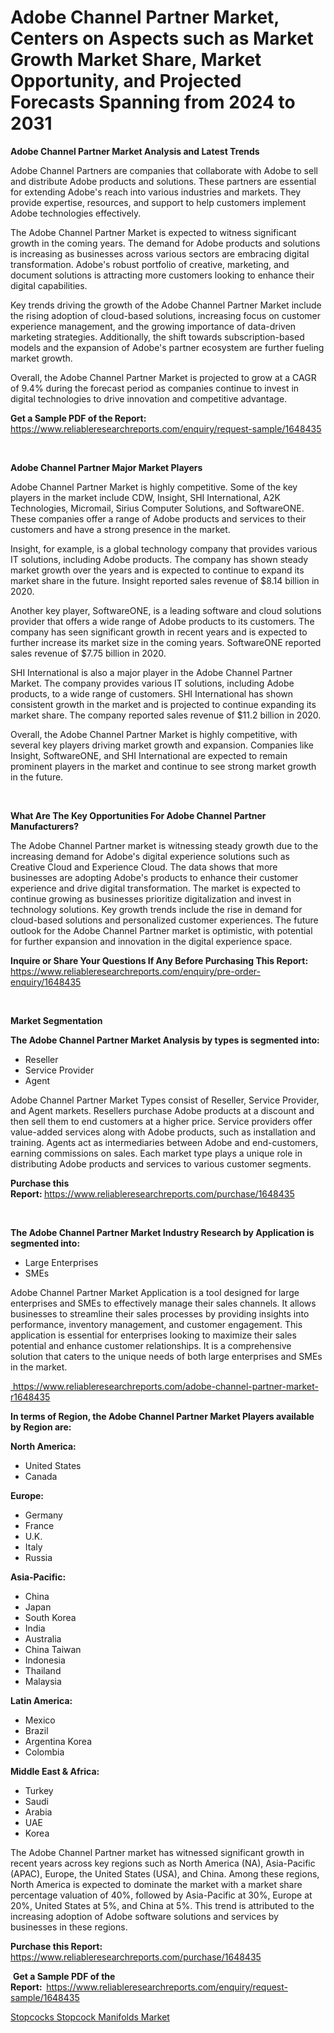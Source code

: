 <p><h1>Adobe Channel Partner Market, Centers on Aspects such as Market Growth Market Share, Market Opportunity, and Projected Forecasts Spanning from 2024 to 2031</h1></p><p><strong>Adobe Channel Partner Market Analysis and Latest Trends</strong></p>
<p><p>Adobe Channel Partners are companies that collaborate with Adobe to sell and distribute Adobe products and solutions. These partners are essential for extending Adobe's reach into various industries and markets. They provide expertise, resources, and support to help customers implement Adobe technologies effectively.</p><p>The Adobe Channel Partner Market is expected to witness significant growth in the coming years. The demand for Adobe products and solutions is increasing as businesses across various sectors are embracing digital transformation. Adobe's robust portfolio of creative, marketing, and document solutions is attracting more customers looking to enhance their digital capabilities.</p><p>Key trends driving the growth of the Adobe Channel Partner Market include the rising adoption of cloud-based solutions, increasing focus on customer experience management, and the growing importance of data-driven marketing strategies. Additionally, the shift towards subscription-based models and the expansion of Adobe's partner ecosystem are further fueling market growth.</p><p>Overall, the Adobe Channel Partner Market is projected to grow at a CAGR of 9.4% during the forecast period as companies continue to invest in digital technologies to drive innovation and competitive advantage.</p></p>
<p><strong>Get a Sample PDF of the Report:&nbsp;</strong> <a href="https://www.reliableresearchreports.com/enquiry/request-sample/1648435">https://www.reliableresearchreports.com/enquiry/request-sample/1648435</a></p>
<p>&nbsp;</p>
<p><strong>Adobe Channel Partner Major Market Players</strong></p>
<p><p>Adobe Channel Partner Market is highly competitive. Some of the key players in the market include CDW, Insight, SHI International, A2K Technologies, Micromail, Sirius Computer Solutions, and SoftwareONE. These companies offer a range of Adobe products and services to their customers and have a strong presence in the market.</p><p>Insight, for example, is a global technology company that provides various IT solutions, including Adobe products. The company has shown steady market growth over the years and is expected to continue to expand its market share in the future. Insight reported sales revenue of $8.14 billion in 2020.</p><p>Another key player, SoftwareONE, is a leading software and cloud solutions provider that offers a wide range of Adobe products to its customers. The company has seen significant growth in recent years and is expected to further increase its market size in the coming years. SoftwareONE reported sales revenue of $7.75 billion in 2020.</p><p>SHI International is also a major player in the Adobe Channel Partner Market. The company provides various IT solutions, including Adobe products, to a wide range of customers. SHI International has shown consistent growth in the market and is projected to continue expanding its market share. The company reported sales revenue of $11.2 billion in 2020.</p><p>Overall, the Adobe Channel Partner Market is highly competitive, with several key players driving market growth and expansion. Companies like Insight, SoftwareONE, and SHI International are expected to remain prominent players in the market and continue to see strong market growth in the future.</p></p>
<p>&nbsp;</p>
<p><strong>What Are The Key Opportunities For Adobe Channel Partner Manufacturers?</strong></p>
<p><p>The Adobe Channel Partner market is witnessing steady growth due to the increasing demand for Adobe's digital experience solutions such as Creative Cloud and Experience Cloud. The data shows that more businesses are adopting Adobe's products to enhance their customer experience and drive digital transformation. The market is expected to continue growing as businesses prioritize digitalization and invest in technology solutions. Key growth trends include the rise in demand for cloud-based solutions and personalized customer experiences. The future outlook for the Adobe Channel Partner market is optimistic, with potential for further expansion and innovation in the digital experience space.</p></p>
<p><strong>Inquire or Share Your Questions If Any Before Purchasing This Report:</strong> <a href="https://www.reliableresearchreports.com/enquiry/pre-order-enquiry/1648435">https://www.reliableresearchreports.com/enquiry/pre-order-enquiry/1648435</a></p>
<p>&nbsp;</p>
<p><strong>Market Segmentation</strong></p>
<p><strong>The Adobe Channel Partner Market Analysis by types is segmented into:</strong></p>
<p><ul><li>Reseller</li><li>Service Provider</li><li>Agent</li></ul></p>
<p><p>Adobe Channel Partner Market Types consist of Reseller, Service Provider, and Agent markets. Resellers purchase Adobe products at a discount and then sell them to end customers at a higher price. Service providers offer value-added services along with Adobe products, such as installation and training. Agents act as intermediaries between Adobe and end-customers, earning commissions on sales. Each market type plays a unique role in distributing Adobe products and services to various customer segments.</p></p>
<p><strong>Purchase this Report:&nbsp;</strong><a href="https://www.reliableresearchreports.com/purchase/1648435">https://www.reliableresearchreports.com/purchase/1648435</a></p>
<p>&nbsp;</p>
<p><strong>The Adobe Channel Partner Market Industry Research by Application is segmented into:</strong></p>
<p><ul><li>Large Enterprises</li><li>SMEs</li></ul></p>
<p><p>Adobe Channel Partner Market Application is a tool designed for large enterprises and SMEs to effectively manage their sales channels. It allows businesses to streamline their sales processes by providing insights into performance, inventory management, and customer engagement. This application is essential for enterprises looking to maximize their sales potential and enhance customer relationships. It is a comprehensive solution that caters to the unique needs of both large enterprises and SMEs in the market.</p></p>
<p><a href="https://www.reliableresearchreports.com/adobe-channel-partner-market-r1648435">&nbsp;https://www.reliableresearchreports.com/adobe-channel-partner-market-r1648435</a></p>
<p><strong>In terms of Region, the Adobe Channel Partner Market Players available by Region are:</strong></p>
<p>
    <p> <strong> North America: </strong>
        <ul>
            <li>United States</li>
            <li>Canada</li>
        </ul>
        </p> 
    <p> <strong> Europe: </strong>
        <ul>
            <li>Germany</li>
            <li>France</li>
            <li>U.K.</li>
            <li>Italy</li>
            <li>Russia</li>
        </ul>
        </p> 
    <p> <strong> Asia-Pacific: </strong>
        <ul>
            <li>China</li>
            <li>Japan</li>
            <li>South Korea</li>
            <li>India</li>
            <li>Australia</li>
            <li>China Taiwan</li>
            <li>Indonesia</li>
            <li>Thailand</li>
            <li>Malaysia</li>
        </ul>
        </p> 
    <p> <strong> Latin America: </strong>
        <ul>
            <li>Mexico</li>
            <li>Brazil</li>
            <li>Argentina Korea</li>
            <li>Colombia</li>
        </ul>
        </p> 
    <p> <strong> Middle East & Africa: </strong>
        <ul>
            <li>Turkey</li>
            <li>Saudi</li>
            <li>Arabia</li>
            <li>UAE</li>
            <li>Korea</li>
        </ul>
    </p>
    </p>
<p><p>The Adobe Channel Partner market has witnessed significant growth in recent years across key regions such as North America (NA), Asia-Pacific (APAC), Europe, the United States (USA), and China. Among these regions, North America is expected to dominate the market with a market share percentage valuation of 40%, followed by Asia-Pacific at 30%, Europe at 20%, United States at 5%, and China at 5%. This trend is attributed to the increasing adoption of Adobe software solutions and services by businesses in these regions.</p></p>
<p><strong>Purchase this Report: </strong><a href="https://www.reliableresearchreports.com/purchase/1648435">https://www.reliableresearchreports.com/purchase/1648435</a></p>
<p>&nbsp;<strong>Get a Sample PDF of the Report:&nbsp;&nbsp;</strong><a href="https://www.reliableresearchreports.com/enquiry/request-sample/1648435">https://www.reliableresearchreports.com/enquiry/request-sample/1648435</a></p>
<p><strong></strong></p>
<p><p><a href="https://view.publitas.com/reportprime-1/stopcocks-stopcock-manifolds-market-insight-market-trends-growth-forecasted-from-2024-to-2031/">Stopcocks Stopcock Manifolds Market</a></p></p>